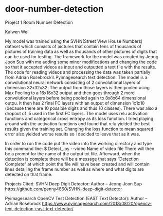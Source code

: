# door-number-detection
Project 1 Room Number Detection

Kaiwen Wei

My model was trained using the SVHN(Street View House Numbers) dataset which consists of pictures that contain tens of thousands of pictures of training data as well as thousands of other pictures of digits that can be used for testing. The framework for the model was created by Jeong Joon Sup with me adding some minor modifications and changing the code so that it accepted videos as input and outputted a text file with the results. The code for reading videos and processing the data was taken partially from Adrian Rosebrock’s Pyimagesearch text detection. The model is a convolutional neural network consisting of 2 convolutional layers of dimension 32x32x32. The output from those layers is then pooled using Max Pooling to a 16x16x32 output and then goes through 2 more convolutional layers before being pooled again to 8x8x64 dimensional outpu. It then has 2 final FC layers with an output of dimension 1x1x10 (because there are 10 possible digits and thus 10 classes). There was also a dropout of .5 used in the first FC layers. The model uses relu activation functions and categorical cross entropy as its loss function. I tried playing around with the activation functions and found that relu yielded the best results given the training set. Changing the loss function to mean squared error also yielded worse results so I decided to leave that as it was. 

In order to run the code put the video into the working directory and type this command line: 
$ Detect_.py  --video Name of video file
There will then be a prompt for the name of the output txt file.
Afterward, when the detection is complete there will be a message that says “Detection Complete” at which point the file will have been created and will contain lines detailing the frame number as well as where and what digits are detected on that frame. 


Projects Cited:
SVHN Deep Digit Detector: Author – Jeong Joon Sup
https://github.com/penny4860/SVHN-deep-digit-detector

Pyimagesearch OpenCV Test Detection (EAST Text Detector): Author – Adrian Rosebrock
https://www.pyimagesearch.com/2018/08/20/opencv-text-detection-east-text-detector/
